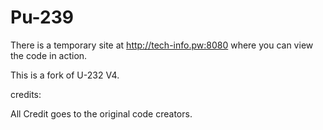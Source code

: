 # Pu-239

There is a temporary site at http://tech-info.pw:8080 where you can view the code in action.

This is a fork of U-232 V4.

credits:

All Credit goes to the original code creators.
